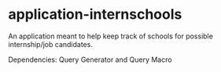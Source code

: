 application-internschools
=========================
An application meant to help keep track of schools for possible internship/job candidates.

Dependencies: Query Generator and Query Macro
